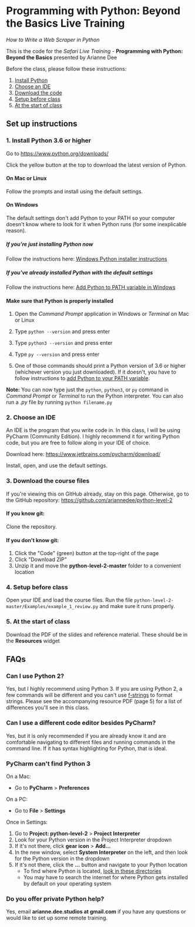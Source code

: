 # Programming with Python: Beyond the Basics Live Training
_How to Write a Web Scraper in Python_

This is the code for the *Safari Live Training* - **Programming with Python: Beyond the Basics** presented by Arianne Dee

Before the class, please follow these instructions:
1. [Install Python](#1-install-python-36-or-higher)
2. [Choose an IDE](#2-choose-an-ide)
3. [Download the code](#3-download-the-course-files)
4. [Setup before class](#4-setup-before-class)
5. [At the start of class](#5-at-the-start-of-class)

## Set up instructions
### 1. Install Python 3.6 or higher
Go to https://www.python.org/downloads/

Click the yellow button at the top to download the latest version of Python.

#### On Mac or Linux
Follow the prompts and install using the default settings.

#### On Windows
The default settings don't add Python to your PATH 
so your computer doesn't know where to look for it when Python runs 
(for some inexplicable reason).

##### If you're just installing Python now
Follow the instructions here: [Windows Python installer instructions](docs/WININSTALL.md)

##### If you've already installed Python with the default settings
Follow the instructions here: [Add Python to PATH variable in Windows](docs/WINSETPATH.md)

#### Make sure that Python is properly installed
1. Open the *Command Prompt* application in Windows
or *Terminal* on Mac or Linux

1. Type `python --version` and press enter

1. Type `python3 --version` and press enter

1. Type `py --version` and press enter

1. One of those commands should print 
a Python version of 3.6 or higher 
(whichever version you just downloaded).
 If it doesn't, you have to follow instructions to
 [add Python to your PATH variable](docs/WINSETPATH.md).

**Note:** 
You can now type just the `python`, `python3`, or `py` command
in *Command Prompt* or *Terminal* 
to run the Python interpreter.
You can also run a *.py* file by running 
`python filename.py`

### 2. Choose an IDE
An IDE is the program that you write code in.
In this class, I will be using PyCharm (Community Edition).
I highly recommend it for writing Python code,
but you are free to follow along in your IDE of choice.

Download here: https://www.jetbrains.com/pycharm/download/

Install, open, and use the default settings.

### 3. Download the course files
If you're viewing this on GitHub already, stay on this page.
Otherwise, go to the GitHub repository: https://github.com/ariannedee/python-level-2

#### If you know git:
Clone the repository.

#### If you don't know git:
1. Click the "Code" (green) button at the top-right of the page
2. Click "Download ZIP"
3. Unzip it and move the **python-level-2-master** folder to a convenient location

### 4. Setup before class
Open your IDE and load the course files.
Run the file `python-level-2-master/Examples/example_1_review.py` and make sure it runs properly.

### 5. At the start of class
Download the PDF of the slides and reference material.
These should be in the **Resources** widget

## FAQs
### Can I use Python 2?

Yes, but I highly recommend using Python 3. 
If you are using Python 2, a few commands will be different and you can't use [f-strings](https://realpython.com/python-f-strings/) to format strings.
Please see the accompanying resource PDF (page 5) for a list of differences you'll see in this class.

### Can I use a different code editor besides PyCharm?

Yes, but it is only recommended if you are already know it and are comfortable navigating to different files and running commands in the command line. 
If it has syntax highlighting for Python, that is ideal.

### PyCharm can't find Python 3

On a Mac:
- Go to **PyCharm** > **Preferences**

On a PC:
- Go to **File** > **Settings**

Once in Settings:
1. Go to **Project: python-level-2** > **Project Interpreter**
1. Look for your Python version in the Project Interpreter dropdown
1. If it's not there, click **gear icon** > **Add...**
1. In the new window, select **System Interpreter** on the left, and then look for the Python version in the dropdown
1. If it's not there, click the **...** button and navigate to your Python location
   - To find where Python is located, [look in these directories](docs/PATH_LOCATIONS.md)
   - You may have to search the internet for where Python gets installed by default on your operating system

### Do you offer private Python help?
Yes, email **arianne.dee.studios at gmail.com** if you have any questions
or would like to set up some remote training.
